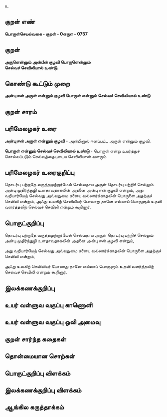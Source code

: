 உ

## குறள் எண் 

**பொருள்செயல்வகை - குறள் - 0எருஎ - 0757**

## குறள் 

**அருளென்னும் அன்பீன் குழவி பொருளென்னும்  
செல்வச் செவிலியால் உண்டு.**

## கொண்டு கூட்டும் முறை

**அன்பு ஈன் அருள் என்னும் குழவி பொருள் என்னும் செல்வச் செவிலியால் உண்டு**

## குறள் சாரம் 


## பரிமேலழகர் உரை

**அன்பு ஈன் அருள் என்னும் குழவி** - அன்பினால் ஈனப்பட்ட அருள் என்னும் குழவி.  

**பொருள் என்னும் செல்வச் செவிலியால் உண்டு** - பொருள் என்று உயர்த்துச் சொல்லப்படும் செல்வத்தையுடைய செவிலியான் வளரும். 

## பரிமேலழகர் உரைகுறிப்பு   

தொடர்பு பற்றாதே வருத்தமுற்றார்மேல் செல்வதாய அருள் தொடர்பு பற்றிச் செல்லும் அன்பு முதிர்ந்துழி உளதாவதாகலின் அதனை அன்பு ஈன் குழவி என்றும், அது வறியார்மேற் செல்வது அவ்வறுமை களைய வல்லார்க்காதலின் பொருளை அதற்குச் செவிலி என்றும், அஃது உலகிற் செவிலியர் போலாது தானே எல்லாப் பொருளும் உதவி வளர்த்தலிற் செல்வச் செவிலி என்றும் கூறினார்.

## பொருட்குறிப்பு 

தொடர்பு பற்றாதே வருத்தமுற்றார்மேல் செல்வதாய அருள் தொடர்பு பற்றிச் செல்லும் அன்பு முதிர்ந்துழி உளதாவதாகலின் அதனை அன்பு ஈன் குழவி என்றும், 

அது வறியார்மேற் செல்வது அவ்வறுமை களைய வல்லார்க்காதலின் பொருளை அதற்குச் செவிலி என்றும், 

அஃது உலகிற் செவிலியர் போலாது தானே எல்லாப் பொருளும் உதவி வளர்த்தலிற் செல்வச் செவிலி என்றும் கூறினார்.

## இலக்கணக்குறிப்பு  


## உயர் வள்ளுவ வகுப்பு காணொளி


## உயர் வள்ளுவ வகுப்பு ஒலி அமைவு 

 
## குறள் சார்ந்த கதைகள் 


## தொன்மையான சொற்கள்


## பொருட்குறிப்பு விளக்கம்


## இலக்கணக்குறிப்பு விளக்கம்


## ஆங்கில கருத்தாக்கம் 


